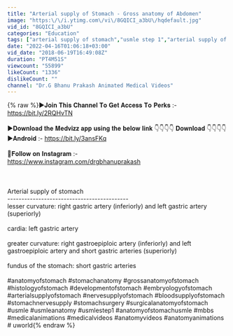 ```yaml
---
title: "Arterial supply of Stomach - Gross anatomy of Abdomen"
image: "https:\/\/i.ytimg.com\/vi\/8GQICI_a3bU\/hqdefault.jpg"
vid_id: "8GQICI_a3bU"
categories: "Education"
tags: ["arterial supply of stomach","usmle step 1","arterial supply of stomach - gross anatomy of abdomen"]
date: "2022-04-16T01:06:18+03:00"
vid_date: "2018-06-19T16:49:08Z"
duration: "PT4M51S"
viewcount: "55899"
likeCount: "1336"
dislikeCount: ""
channel: "Dr.G Bhanu Prakash Animated Medical Videos"
---
```

{% raw %}►𝐉𝐨𝐢𝐧 𝐓𝐡𝐢𝐬 𝐂𝐡𝐚𝐧𝐧𝐞𝐥 𝐓𝐨 𝐆𝐞𝐭 𝐀𝐜𝐜𝐞𝐬𝐬 𝐓𝐨 𝐏𝐞𝐫𝐤𝐬 :- <a rel="nofollow" target="blank" href="https://bit.ly/2RQHvTN">https://bit.ly/2RQHvTN</a><br /><br />►𝐃𝐨𝐰𝐧𝐥𝐨𝐚𝐝 𝐭𝐡𝐞 𝐌𝐞𝐝𝐯𝐢𝐳𝐳 𝐚𝐩𝐩 𝐮𝐬𝐢𝐧𝐠 𝐭𝐡𝐞 𝐛𝐞𝐥𝐨𝐰 𝐥𝐢𝐧𝐤 👇👇👇👇 𝐃𝐨𝐰𝐧𝐥𝐨𝐚𝐝 👇👇👇👇 <br />►𝐀𝐧𝐝𝐫𝐨𝐢𝐝 :- <a rel="nofollow" target="blank" href="https://bit.ly/3ansFKq">https://bit.ly/3ansFKq</a><br /><br />📌𝐅𝐨𝐥𝐥𝐨𝐰 𝐨𝐧 𝐈𝐧𝐬𝐭𝐚𝐠𝐫𝐚𝐦 :- <br /><a rel="nofollow" target="blank" href="https://www.instagram.com/drgbhanuprakash">https://www.instagram.com/drgbhanuprakash</a><br /><br /><br /><br />Arterial supply of stomach<br />-------------------------------------------<br />lesser curvature: right gastric artery (inferiorly) and left gastric artery (superiorly)<br /><br />cardia: left gastric artery<br /><br />greater curvature: right gastroepiploic artery (inferiorly) and left gastroepiploic artery and short gastric arteries (superiorly)<br /><br />fundus of the stomach: short gastric arteries<br /><br />#anatomyofstomach #stomachanatomy #grossanatomyofstomach #histologyofstomach #developmentofstomach #embryologyofstomach #arterialsupplyofstomach #nervesupplyofstomach #bloodsupplyofstomach #stomachnervesupply #stomachsurgery #surgicalanatomyofstomach #usmle #usmleanatomy #usmlestep1 #anatomyofstomachusmle #mbbs #medicalanimations #medicalvideos #anatomyvideos #anatomyanimations # uworld{% endraw %}
